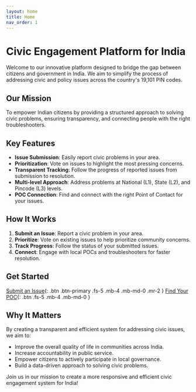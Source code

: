 ```yaml
---
layout: home
title: Home
nav_order: 1
---
```


# Civic Engagement Platform for India

Welcome to our innovative platform designed to bridge the gap between citizens and government in India. We aim to simplify the process of addressing civic and policy issues across the country's 19,101 PIN codes.

## Our Mission

To empower Indian citizens by providing a structured approach to solving civic problems, ensuring transparency, and connecting people with the right troubleshooters.

## Key Features

- **Issue Submission**: Easily report civic problems in your area.
- **Prioritization**: Vote on issues to highlight the most pressing concerns.
- **Transparent Tracking**: Follow the progress of reported issues from submission to resolution.
- **Multi-level Approach**: Address problems at National (L1), State (L2), and Pincode (L3) levels.
- **POC Connection**: Find and connect with the right Point of Contact for your issues.

## How It Works

1. **Submit an Issue**: Report a civic problem in your area.
2. **Prioritize**: Vote on existing issues to help prioritize community concerns.
3. **Track Progress**: Follow the status of your submitted issues.
4. **Connect**: Engage with local POCs and troubleshooters for faster resolution.

## Get Started

[Submit an Issue](./submit-issue.html){: .btn .btn-primary .fs-5 .mb-4 .mb-md-0 .mr-2 }
[Find Your POC](./find-poc.html){: .btn .fs-5 .mb-4 .mb-md-0 }

## Why It Matters

By creating a transparent and efficient system for addressing civic issues, we aim to:

- Improve the overall quality of life in communities across India.
- Increase accountability in public service.
- Empower citizens to actively participate in local governance.
- Build a data-driven approach to solving civic problems.

Join us in our mission to create a more responsive and efficient civic engagement system for India!